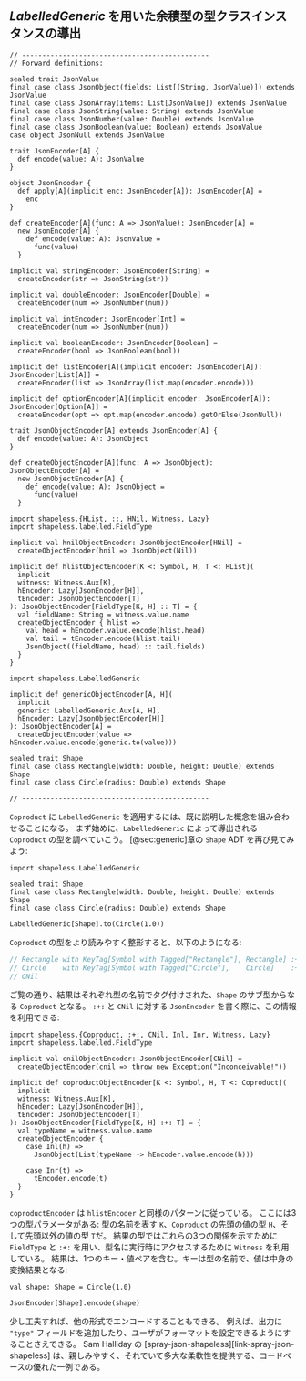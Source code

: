 ## *LabelledGeneric* を用いた余積型の型クラスインスタンスの導出

```tut:book:invisible:reset
// ----------------------------------------------
// Forward definitions:

sealed trait JsonValue
final case class JsonObject(fields: List[(String, JsonValue)]) extends JsonValue
final case class JsonArray(items: List[JsonValue]) extends JsonValue
final case class JsonString(value: String) extends JsonValue
final case class JsonNumber(value: Double) extends JsonValue
final case class JsonBoolean(value: Boolean) extends JsonValue
case object JsonNull extends JsonValue

trait JsonEncoder[A] {
  def encode(value: A): JsonValue
}

object JsonEncoder {
  def apply[A](implicit enc: JsonEncoder[A]): JsonEncoder[A] =
    enc
}

def createEncoder[A](func: A => JsonValue): JsonEncoder[A] =
  new JsonEncoder[A] {
    def encode(value: A): JsonValue =
      func(value)
  }

implicit val stringEncoder: JsonEncoder[String] =
  createEncoder(str => JsonString(str))

implicit val doubleEncoder: JsonEncoder[Double] =
  createEncoder(num => JsonNumber(num))

implicit val intEncoder: JsonEncoder[Int] =
  createEncoder(num => JsonNumber(num))

implicit val booleanEncoder: JsonEncoder[Boolean] =
  createEncoder(bool => JsonBoolean(bool))

implicit def listEncoder[A](implicit encoder: JsonEncoder[A]): JsonEncoder[List[A]] =
  createEncoder(list => JsonArray(list.map(encoder.encode)))

implicit def optionEncoder[A](implicit encoder: JsonEncoder[A]): JsonEncoder[Option[A]] =
  createEncoder(opt => opt.map(encoder.encode).getOrElse(JsonNull))

trait JsonObjectEncoder[A] extends JsonEncoder[A] {
  def encode(value: A): JsonObject
}

def createObjectEncoder[A](func: A => JsonObject): JsonObjectEncoder[A] =
  new JsonObjectEncoder[A] {
    def encode(value: A): JsonObject =
      func(value)
  }

import shapeless.{HList, ::, HNil, Witness, Lazy}
import shapeless.labelled.FieldType

implicit val hnilObjectEncoder: JsonObjectEncoder[HNil] =
  createObjectEncoder(hnil => JsonObject(Nil))

implicit def hlistObjectEncoder[K <: Symbol, H, T <: HList](
  implicit
  witness: Witness.Aux[K],
  hEncoder: Lazy[JsonEncoder[H]],
  tEncoder: JsonObjectEncoder[T]
): JsonObjectEncoder[FieldType[K, H] :: T] = {
  val fieldName: String = witness.value.name
  createObjectEncoder { hlist =>
    val head = hEncoder.value.encode(hlist.head)
    val tail = tEncoder.encode(hlist.tail)
    JsonObject((fieldName, head) :: tail.fields)
  }
}

import shapeless.LabelledGeneric

implicit def genericObjectEncoder[A, H](
  implicit
  generic: LabelledGeneric.Aux[A, H],
  hEncoder: Lazy[JsonObjectEncoder[H]]
): JsonObjectEncoder[A] =
  createObjectEncoder(value => hEncoder.value.encode(generic.to(value)))

sealed trait Shape
final case class Rectangle(width: Double, height: Double) extends Shape
final case class Circle(radius: Double) extends Shape

// ----------------------------------------------
```

`Coproduct` に `LabelledGeneric` を適用するには、既に説明した概念を組み合わせることになる。
まず始めに、`LabelledGeneric` によって導出される `Coproduct` の型を調べていこう。
[@sec:generic]章の `Shape` ADT を再び見てみよう:

```tut:book:silent
import shapeless.LabelledGeneric

sealed trait Shape
final case class Rectangle(width: Double, height: Double) extends Shape
final case class Circle(radius: Double) extends Shape
```

```tut:book
LabelledGeneric[Shape].to(Circle(1.0))
```

`Coproduct` の型をより読みやすく整形すると、以下のようになる:

```scala
// Rectangle with KeyTag[Symbol with Tagged["Rectangle"], Rectangle] :+:
// Circle    with KeyTag[Symbol with Tagged["Circle"],    Circle]    :+:
// CNil
```

ご覧の通り、結果はそれぞれ型の名前でタグ付けされた、`Shape` のサブ型からなる `Coproduct` となる。
`:+:` と `CNil` に対する `JsonEncoder` を書く際に、この情報を利用できる:

```tut:book:silent
import shapeless.{Coproduct, :+:, CNil, Inl, Inr, Witness, Lazy}
import shapeless.labelled.FieldType

implicit val cnilObjectEncoder: JsonObjectEncoder[CNil] =
  createObjectEncoder(cnil => throw new Exception("Inconceivable!"))

implicit def coproductObjectEncoder[K <: Symbol, H, T <: Coproduct](
  implicit
  witness: Witness.Aux[K],
  hEncoder: Lazy[JsonEncoder[H]],
  tEncoder: JsonObjectEncoder[T]
): JsonObjectEncoder[FieldType[K, H] :+: T] = {
  val typeName = witness.value.name
  createObjectEncoder {
    case Inl(h) =>
      JsonObject(List(typeName -> hEncoder.value.encode(h)))

    case Inr(t) =>
      tEncoder.encode(t)
  }
}
```

`coproductEncoder` は `hlistEncoder` と同様のパターンに従っている。
ここには3つの型パラメータがある:
型の名前を表す `K`、`Coproduct` の先頭の値の型 `H`、そして先頭以外の値の型 `T`だ。
結果の型ではこれらの3つの関係を示すために `FieldType` と `:+:` を用い、型名に実行時にアクセスするために `Witness` を利用している。
結果は、1つのキー・値ペアを含む。キーは型の名前で、値は中身の変換結果となる:

```tut:book:silent
val shape: Shape = Circle(1.0)
```

```tut:book
JsonEncoder[Shape].encode(shape)
```

少し工夫すれば、他の形式でエンコードすることもできる。
例えば、出力に `"type"` フィールドを追加したり、ユーザがフォーマットを設定できるようにすることさえできる。
Sam Halliday の [spray-json-shapeless][link-spray-json-shapeless] は、親しみやすく、それでいて多大な柔軟性を提供する、コードベースの優れた一例である。
